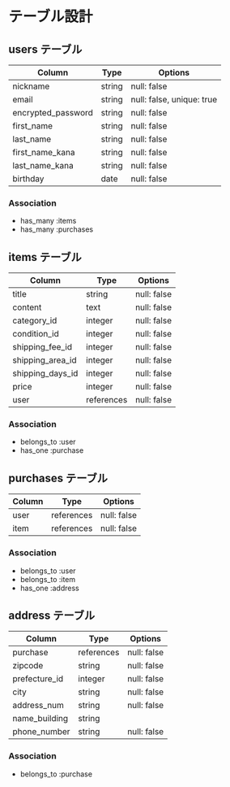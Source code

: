 # テーブル設計

## users テーブル

| Column             | Type   | Options                     |
| ------------------ | ------ | --------------------------- |
| nickname           | string | null: false                 |
| email              | string | null: false, unique: true   |
| encrypted_password | string | null: false                 |
| first_name         | string | null: false                 |
| last_name          | string | null: false                 |
| first_name_kana    | string | null: false                 |
| last_name_kana     | string | null: false                 |
| birthday           | date   | null: false                 |

### Association
- has_many :items
- has_many :purchases


## items テーブル

| Column             | Type         | Options     |
| ------------------ | ------------ | ----------- |
| title              | string       | null: false |
| content            | text         | null: false |
| category_id        | integer      | null: false |
| condition_id       | integer      | null: false |
| shipping_fee_id    | integer      | null: false |
| shipping_area_id   | integer      | null: false |
| shipping_days_id   | integer      | null: false |
| price              | integer      | null: false |
| user               | references   | null: false |

### Association
- belongs_to :user
- has_one    :purchase


## purchases テーブル

| Column             | Type         | Options     |
| ------------------ | ------------ | ----------- |
| user               | references   | null: false |
| item               | references   | null: false |

### Association
- belongs_to :user
- belongs_to :item
- has_one    :address


## address テーブル

| Column             | Type         | Options     |
| ------------------ | ------------ | ----------- |
| purchase           | references   | null: false |
| zipcode            | string       | null: false |
| prefecture_id      | integer      | null: false |
| city               | string       | null: false |
| address_num        | string       | null: false |
| name_building      | string       |             |
| phone_number       | string       | null: false |

### Association
- belongs_to :purchase